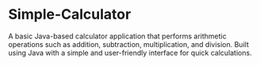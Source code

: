 # Simple-Calculator
A basic Java-based calculator application that performs arithmetic operations such as addition, subtraction, multiplication, and division. Built using Java with a simple and user-friendly interface for quick calculations.
